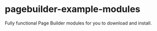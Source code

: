 # pagebuilder-example-modules
Fully functional Page Builder modules for you to download and install.
